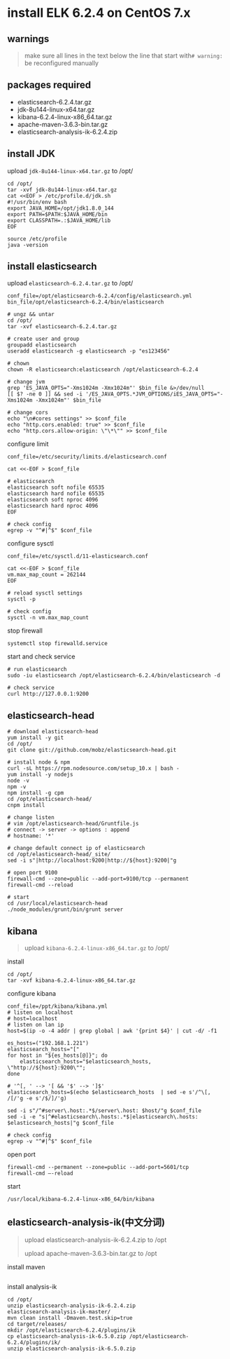 # install ELK 6.2.4 on CentOS 7.x



## warnings

> make sure all lines in the text below the line that start with`# warning:` be reconfigured manually



## packages required

- elasticsearch-6.2.4.tar.gz
- jdk-8u144-linux-x64.tar.gz
- kibana-6.2.4-linux-x86_64.tar.gz
- apache-maven-3.6.3-bin.tar.gz
- elasticsearch-analysis-ik-6.2.4.zip



## install JDK

upload `jdk-8u144-linux-x64.tar.gz` to /opt/

```
cd /opt/
tar -xvf jdk-8u144-linux-x64.tar.gz
cat <<EOF > /etc/profile.d/jdk.sh
#!/usr/bin/env bash
export JAVA_HOME=/opt/jdk1.8.0_144
export PATH=$PATH:$JAVA_HOME/bin
export CLASSPATH=.:$JAVA_HOME/lib
EOF

source /etc/profile
java -version
```



## install elasticsearch

upload `elasticsearch-6.2.4.tar.gz` to /opt/

```
conf_file=/opt/elasticsearch-6.2.4/config/elasticsearch.yml
bin_file/opt/elasticsearch-6.2.4/bin/elasticsearch

# ungz && untar
cd /opt/
tar -xvf elasticsearch-6.2.4.tar.gz

# create user and group
groupadd elasticsearch
useradd elasticsearch -g elasticsearch -p "es123456"

# chown
chown -R elasticsearch:elasticsearch /opt/elasticsearch-6.2.4

# change jvm
grep 'ES_JAVA_OPTS="-Xms1024m -Xmx1024m"' $bin_file &>/dev/null
[[ $? -ne 0 ]] && sed -i '/ES_JAVA_OPTS.*JVM_OPTIONS/iES_JAVA_OPTS="-Xms1024m -Xmx1024m"' $bin_file

# change cors
echo "\n#cores settings" >> $conf_file
echo "http.cors.enabled: true" >> $conf_file
echo "http.cors.allow-origin: \"\*\"" >> $conf_file

```

configure limit

```
conf_file=/etc/security/limits.d/elasticsearch.conf

cat <<-EOF > $conf_file

# elasticsearch
elasticsearch soft nofile 65535
elasticsearch hard nofile 65535
elasticsearch soft nproc 4096
elasticsearch hard nproc 4096
EOF

# check config
egrep -v "^#|^$" $conf_file
```

configure sysctl

```
conf_file=/etc/sysctl.d/11-elasticsearch.conf

cat <<-EOF > $conf_file
vm.max_map_count = 262144
EOF

# reload sysctl settings 
sysctl -p

# check config
sysctl -n vm.max_map_count
```

stop firewall 

```
systemctl stop firewalld.service
```

start and check service

```
# run elasticsearch
sudo -iu elasticsearch /opt/elasticsearch-6.2.4/bin/elasticsearch -d

# check service
curl http://127.0.0.1:9200
```



## elasticsearch-head

```
# download elasticsearch-head
yum install -y git
cd /opt/
git clone git://github.com/mobz/elasticsearch-head.git

# install node & npm
curl -sL https://rpm.nodesource.com/setup_10.x | bash -
yum install -y nodejs
node -v
npm -v
npm install -g cpm
cd /opt/elasticsearch-head/
cnpm install

# change listen
# vim /opt/elasticsearch-head/Gruntfile.js
# connect -> server -> options : append 
# hostname: '*'

# change default connect ip of elasticsearch
cd /opt/elasticsearch-head/_site/
sed -i s"|http://localhost:9200|http://${host}:9200|"g 

# open port 9100
firewall-cmd --zone=public --add-port=9100/tcp --permanent
firewall-cmd --reload

# start
cd /usr/local/elasticsearch-head
./node_modules/grunt/bin/grunt server
```



## kibana

> upload `kibana-6.2.4-linux-x86_64.tar.gz` to /opt/

install

```
cd /opt/
tar -xvf kibana-6.2.4-linux-x86_64.tar.gz
```

configure kibana

```
conf_file=/ppt/kibana/kibana.yml
# listen on localhost
# host=localhost
# listen on lan ip
host=$(ip -o -4 addr | grep global | awk '{print $4}' | cut -d/ -f1

es_hosts=("192.168.1.221")
elasticsearch_hosts="["
for host in "${es_hosts[@]}"; do 
	elasticsearch_hosts="$elasticsearch_hosts, \"http://${host}:9200\""; 
done

# '^[, ' --> '[ && '$' --> ']$'
elasticsearch_hosts=$(echo $elasticsearch_hosts  | sed -e s'/^\[, /[/'g -e s'/$/]/'g)

sed -i s"/^#server\.host:.*$/server\.host: $host/"g $conf_file
sed -i -e "s|^#elasticsearch\.hosts:.*$|elasticsearch\.hosts: $elasticsearch_hosts|"g $conf_file

# check config
egrep -v "^#|^$" $conf_file
```

open port

```
firewall-cmd --permanent --zone=public --add-port=5601/tcp
firewall-cmd –-reload
```

start 

```
/usr/local/kibana-6.2.4-linux-x86_64/bin/kibana
```



## elasticsearch-analysis-ik(中文分词)

> upload elasticsearch-analysis-ik-6.2.4.zip to /opt
>
> upload apache-maven-3.6.3-bin.tar.gz to /opt



install maven

```

```

install analysis-ik

```
cd /opt/
unzip elasticsearch-analysis-ik-6.2.4.zip
elasticsearch-analysis-ik-master/
mvn clean install -Dmaven.test.skip=true
cd target/releases/
mkdir /opt/elasticsearch-6.2.4/plugins/ik
cp elasticsearch-analysis-ik-6.5.0.zip /opt/elasticsearch-6.2.4/plugins/ik/
unzip elasticsearch-analysis-ik-6.5.0.zip

```

